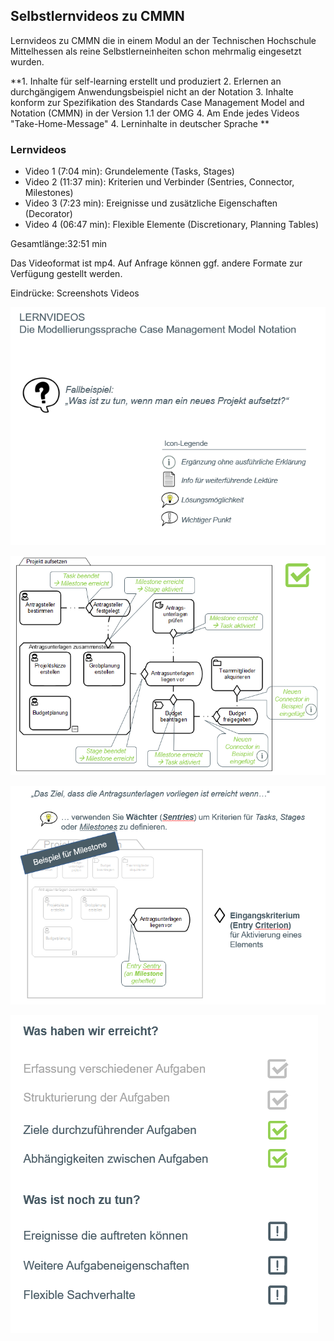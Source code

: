 ## Selbstlernvideos zu CMMN

Lernvideos zu CMMN die in einem Modul an der Technischen Hochschule Mittelhessen als reine Selbstlerneinheiten schon mehrmalig eingesetzt wurden.

**1. Inhalte für self-learning erstellt und produziert
2. Erlernen an durchgängigem Anwendungsbeispiel nicht an der Notation
3. Inhalte konform zur Spezifikation des Standards Case Management Model and Notation (CMMN) in der Version 1.1 der OMG
4. Am Ende jedes Videos "Take-Home-Message"
4. Lerninhalte in deutscher Sprache
**
### Lernvideos

- Video 1	(7:04 min): Grundelemente (Tasks, Stages)
- Video 2	(11:37 min): Kriterien und Verbinder (Sentries, Connector, Milestones)
- Video 3	(7:23 min): Ereignisse und zusätzliche Eigenschaften (Decorator)
- Video 4	(06:47 min): Flexible Elemente (Discretionary, Planning Tables)

Gesamtlänge:32:51	min

Das Videoformat ist mp4. Auf Anfrage können ggf. andere Formate zur Verfügung gestellt werden.

Eindrücke: Screenshots Videos

![Intro](/./images/intro.png)

![projektaufsetzen](/./images/projektaufsetzen.png)

![Beispiel Milestone](/./images/beispiel-milestone.png)

![Beispiel Agendaübersicht](/./images/beispiel-agendaubersicht.png)
